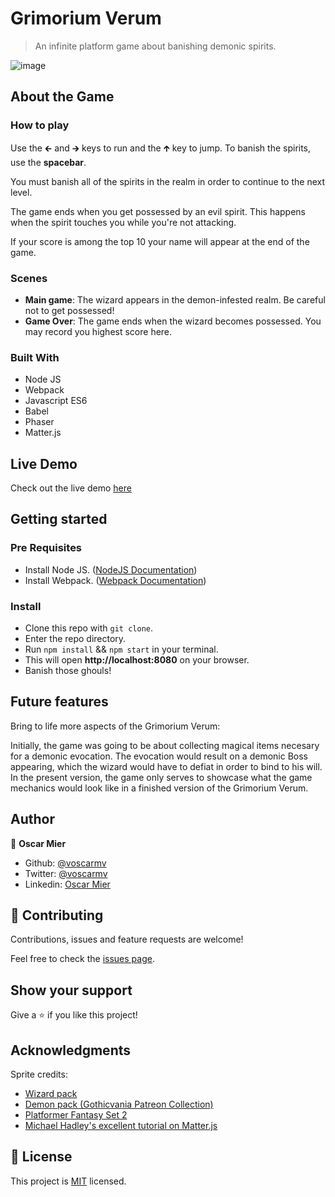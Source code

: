 # Grimorium Verum
> An infinite platform game about banishing demonic spirits.

![image](https://user-images.githubusercontent.com/2739245/92928704-19051a00-f405-11ea-8322-49c5a103a514.png)

## About the Game

### How to play
Use the 🡰 and 🡲 keys to run and the 🡱 key to jump. To banish the spirits, use the **spacebar**.

You must banish all of the spirits in the realm in order to continue to the next level.

The game ends when you get possessed by an evil spirit. This happens when the spirit touches you while you're not attacking.

If your score is among the top 10 your name will appear at the end of the game.

### Scenes
- **Main game**: The wizard appears in the demon-infested realm. Be careful not to get possessed!
- **Game Over**: The game ends when the wizard becomes possessed. You may record you highest score here.

### Built With

- Node JS
- Webpack
- Javascript ES6
- Babel
- Phaser
- Matter.js

## Live Demo

Check out the live demo [here](https://grimoriumverum.netlify.app/)

## Getting started

### Pre Requisites

- Install Node JS. ([NodeJS Documentation](https://nodejs.org/en/docs/)) 
- Install Webpack. ([Webpack Documentation](https://webpack.js.org/guides/installation/))

### Install

- Clone this repo with `git clone`.
- Enter the repo directory.
- Run `npm install` && `npm start` in your terminal.
- This will open **http://localhost:8080** on your browser.
- Banish those ghouls!

## Future features
Bring to life more aspects of the Grimorium Verum:

Initially, the game was going to be about collecting magical items necesary for a demonic evocation. The evocation would result on a demonic Boss appearing, which the wizard would have to defiat in order to bind to his will. In the present version, the game only serves to showcase what the game mechanics would look like in a finished version of the Grimorium Verum.

## Author

👤 **Oscar Mier**
- Github: [@voscarmv](https://github.com/voscarmv)
- Twitter: [@voscarmv](https://twitter.com/voscarmv)
- Linkedin: [Oscar Mier](https://www.linkedin.com/in/oscar-mier-072984196/) 


## 🤝 Contributing

Contributions, issues and feature requests are welcome!

Feel free to check the [issues page](../../issues/).


## Show your support

Give a ⭐️ if you like this project!


## Acknowledgments

Sprite credits:
- [Wizard pack](https://luizmelo.itch.io/wizard-pack)
- [Demon pack (Gothicvania Patreon Collection)](https://ansimuz.itch.io/gothicvania-patreon-collection)
- [Platformer Fantasy Set 2](https://szadiart.itch.io/platformer-fantasy-set2)
- [Michael Hadley's excellent tutorial on Matter.js](https://itnext.io/modular-game-worlds-in-phaser-3-tilemaps-5-matter-physics-platformer-d14d1f614557)

## 📝 License

This project is [MIT](./LICENSE) licensed.
